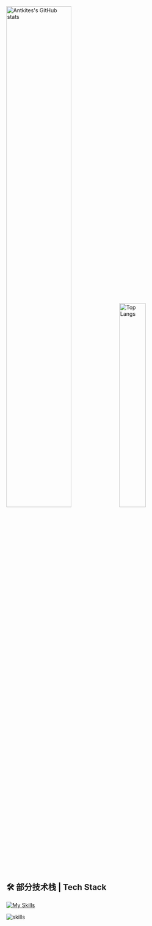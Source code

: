 <div>
    <img src="https://github-readme-stats.vercel.app/api?username=Ackites&show_icons=true&count_private=true&hide_border=true" alt="Antkites's GitHub stats" width="58%"/>
    <img src="https://github-readme-stats.vercel.app/api/top-langs/?username=Ackites&layout=compact&hide_border=true" alt="Top Langs" width="37%"/>
</div>

## 🛠 部分技术栈 | Tech Stack

[![My Skills](https://skillicons.dev/icons?i=js,html,css,androidstudio,arduino,bash,c,cpp,cmake,docker,electron,fastapi,flask,git,github,idea,java,jquery,maven,mysql,mongodb,nginx,nodejs,powershell,py,pytorch,rabbitmq,redis,sass,spring,vite,vscode,vue,anaconda,blender,clion,cloudflare,elasticsearch,gitlab,gmail,go,kali,linux,md,npm,php,pinia,pycharm,raspberrypi,react,sqlite,tailwind)](https://skillicons.dev)

<img src="https://skillicons.dev/icons?i=js,html,css,androidstudio,arduino,bash,c,cpp,cmake,docker,electron,fastapi,flask,git,github,idea,java,jquery,maven,mysql,mongodb,nginx,nodejs,powershell,py,pytorch,rabbitmq,redis,sass,spring,vite,vscode,vue,anaconda,blender,clion,cloudflare,elasticsearch,gitlab,gmail,go,kali,linux,md,npm,php,pinia,pycharm,raspberrypi,react,sqlite,tailwind,tauri,ts,threejs,ubuntu,windows" alt="skills" />
